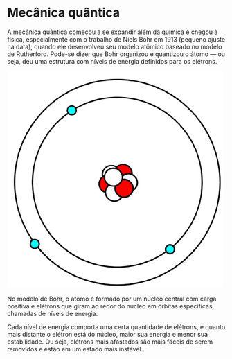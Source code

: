# Mecânica quântica

A mecânica quântica começou a se expandir além da química e chegou à física, especialmente com o trabalho de Niels Bohr em 1913 (pequeno ajuste na data), quando ele desenvolveu seu modelo atômico baseado no modelo de Rutherford. Pode-se dizer que Bohr organizou e quantizou o átomo — ou seja, deu uma estrutura com níveis de energia definidos para os elétrons.

![Atomic model Bohr](../images/atomic_model_bohr.png)

No modelo de Bohr, o átomo é formado por um núcleo central com carga positiva e elétrons que giram ao redor do núcleo em órbitas específicas, chamadas de níveis de energia.

Cada nível de energia comporta uma certa quantidade de elétrons, e quanto mais distante o elétron está do núcleo, maior sua energia e menor sua estabilidade. Ou seja, elétrons mais afastados são mais fáceis de serem removidos e estão em um estado mais instável.